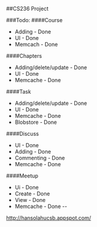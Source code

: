##CS236 Project

###Todo:
####Course
- Adding - Done
- UI - Done
- Memcach - Done

####Chapters
- Adding/delete/update - Done
- UI - Done
- Memcache - Done

####Task
- Adding/delete/update - Done
- UI - Done
- Memcache - Done
- Blobstore - Done

####Discuss
- UI - Done
- Adding - Done
- Commenting - Done 
- Memcache - Done

####Meetup
- Ui - Done
- Create - Done
- View - Done
- Memcache - Done
--

http://hansolahucsb.appspot.com/ 
